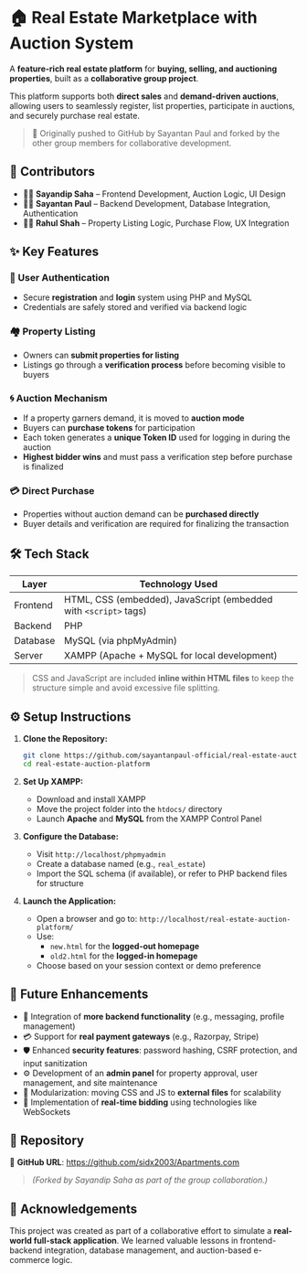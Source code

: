 # 🏠 Real Estate Marketplace with Auction System

A **feature-rich real estate platform** for **buying, selling, and auctioning properties**, built as a **collaborative group project**.

This platform supports both **direct sales** and **demand-driven auctions**, allowing users to seamlessly register, list properties, participate in auctions, and securely purchase real estate.

> 📌 Originally pushed to GitHub by Sayantan Paul and forked by the other group members for collaborative development.

## 👥 Contributors

* 👨‍💻 **Sayandip Saha** – Frontend Development, Auction Logic, UI Design
* 👨‍💻 **Sayantan Paul** – Backend Development, Database Integration, Authentication
* 👨‍💻 **Rahul Shah** – Property Listing Logic, Purchase Flow, UX Integration

## ✨ Key Features

### 🔐 User Authentication
- Secure **registration** and **login** system using PHP and MySQL
- Credentials are safely stored and verified via backend logic

### 🏘️ Property Listing
- Owners can **submit properties for listing**
- Listings go through a **verification process** before becoming visible to buyers

### 🌀 Auction Mechanism
- If a property garners demand, it is moved to **auction mode**
- Buyers can **purchase tokens** for participation
- Each token generates a **unique Token ID** used for logging in during the auction
- **Highest bidder wins** and must pass a verification step before purchase is finalized

### 💳 Direct Purchase
- Properties without auction demand can be **purchased directly**
- Buyer details and verification are required for finalizing the transaction

## 🛠️ Tech Stack

| Layer | Technology Used |
|-------|----------------|
| Frontend | HTML, CSS (embedded), JavaScript (embedded with `<script>` tags) |
| Backend | PHP |
| Database | MySQL (via phpMyAdmin) |
| Server | XAMPP (Apache + MySQL for local development) |

> CSS and JavaScript are included **inline within HTML files** to keep the structure simple and avoid excessive file splitting.

## ⚙️ Setup Instructions

1. **Clone the Repository:**
   ```bash
   git clone https://github.com/sayantanpaul-official/real-estate-auction-platform.git
   cd real-estate-auction-platform
   ```

2. **Set Up XAMPP:**
   - Download and install XAMPP
   - Move the project folder into the `htdocs/` directory
   - Launch **Apache** and **MySQL** from the XAMPP Control Panel

3. **Configure the Database:**
   - Visit `http://localhost/phpmyadmin`
   - Create a database named (e.g., `real_estate`)
   - Import the SQL schema (if available), or refer to PHP backend files for structure

4. **Launch the Application:**
   - Open a browser and go to: `http://localhost/real-estate-auction-platform/`
   - Use:
     - `new.html` for the **logged-out homepage**
     - `old2.html` for the **logged-in homepage**
   - Choose based on your session context or demo preference

## 🔮 Future Enhancements

- 🔧 Integration of **more backend functionality** (e.g., messaging, profile management)
- 💳 Support for **real payment gateways** (e.g., Razorpay, Stripe)
- 🛡️ Enhanced **security features**: password hashing, CSRF protection, and input sanitization
- ⚙️ Development of an **admin panel** for property approval, user management, and site maintenance
- 🧩 Modularization: moving CSS and JS to **external files** for scalability
- 📡 Implementation of **real-time bidding** using technologies like WebSockets

## 📌 Repository

🔗 **GitHub URL**: https://github.com/sidx2003/Apartments.com
> *(Forked by Sayandip Saha as part of the group collaboration.)*

## 🙌 Acknowledgements

This project was created as part of a collaborative effort to simulate a **real-world full-stack application**. We learned valuable lessons in frontend-backend integration, database management, and auction-based e-commerce logic.
